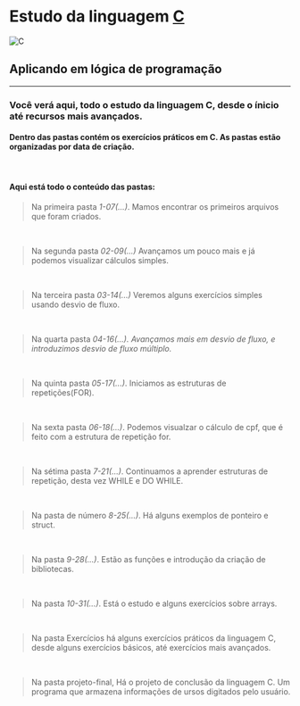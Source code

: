 # Estudo da linguagem [C](https://pt.wikipedia.org/wiki/C_(linguagem_de_programa%C3%A7%C3%A3o))
![C](https://images.vexels.com/media/users/3/166178/isolated/lists/2648f3d45ee0737da23d4c9e2aef4c4c-linguagem-de-programacao-c-plana.png)
## **Aplicando em lógica de programação**
---
### Você verá aqui, todo o estudo da linguagem C, desde o ínicio até recursos mais avançados.


#### Dentro das pastas contém os exercícios práticos em C. As pastas estão organizadas por data de criação. 

<br>

#### Aqui está todo o conteúdo das pastas:

> Na primeira pasta *1-07(...)*. Mamos encontrar os primeiros arquivos que foram criados.

<br>

> Na segunda pasta *02-09(...)* Avançamos um pouco mais e já podemos visualizar cálculos simples.

<br>

> Na terceira pasta *03-14(...)* Veremos alguns exercícios simples usando desvio de fluxo.

<br>

> Na quarta pasta *04-16(...). Avançamos mais em desvio de fluxo, e introduzimos desvio de fluxo múltiplo.*

<br>

> Na quinta pasta *05-17(...)*. Iniciamos as estruturas de repetições(FOR).

<br>

> Na sexta pasta *06-18(...)*. Podemos visualzar o cálculo de cpf, que é feito com a estrutura de repetição for.

<br>

> Na sétima pasta *7-21(...)*. Continuamos a aprender estruturas de repetição, desta vez WHILE e DO WHILE.

<br>

> Na pasta de número *8-25(...)*. Há alguns exemplos de ponteiro e struct.

<br>

> Na pasta *9-28(...)*. Estão as funções e introdução da criação de bibliotecas.

<br>

>Na pasta *10-31(...)*. Está o estudo e alguns exercícios sobre arrays.

<br>

> Na pasta Exercícios há alguns exercícios práticos da linguagem C, desde alguns exercícios básicos, até exercícios mais avançados.

<br>

> Na pasta projeto-final, Há o projeto de conclusão da linguagem C. Um programa que armazena informações de ursos digitados pelo usuário.
